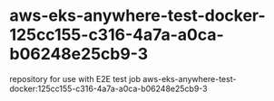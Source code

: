# aws-eks-anywhere-test-docker-125cc155-c316-4a7a-a0ca-b06248e25cb9-3
repository for use with E2E test job aws-eks-anywhere-test-docker:125cc155-c316-4a7a-a0ca-b06248e25cb9-3
